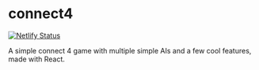 # connect4
[![Netlify Status](https://api.netlify.com/api/v1/badges/ac98ef86-a864-43c2-96b9-e7c345fed05a/deploy-status)](https://app.netlify.com/sites/robert-hunt-connect-4/deploys)

A simple connect 4 game with multiple simple AIs and a few cool features, made with React.
